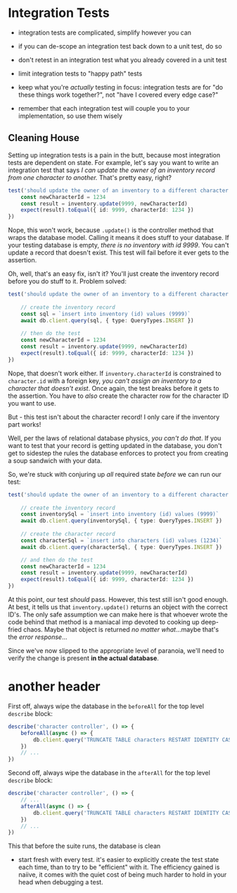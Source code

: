 # Integration Tests

- integration tests are complicated, simplify however you can
- if you can de-scope an integration test back down to a unit test, do so
- don't retest in an integration test what you already covered in a unit test
- limit integration tests to "happy path" tests
- keep what you're *actually* testing in focus: integration tests are for "do these things work together?", not "have I covered every edge case?"

- remember that each integration test will couple you to your implementation, so use them wisely

## Cleaning House

Setting up integration tests is a pain in the butt, because most integration tests are dependent on state. For example, let's say you want to write an integration test that says *I can update the owner of an inventory record from one character to another.* That's pretty easy, right?

```typescript
test('should update the owner of an inventory to a different character id', () => {
    const newCharacterId = 1234
    const result = inventory.update(9999, newCharacterId)
    expect(result).toEqual({ id: 9999, characterId: 1234 })
})
```

Nope, this won't work, because `.update()` is the controller method that wraps the database model. Calling it means it does stuff to your database. If your testing database is empty, *there is no inventory with id 9999*. You can't update a record that doesn't exist. This test will fail before it ever gets to the assertion.

Oh, well, that's an easy fix, isn't it? You'll just create the inventory record before you do stuff to it. Problem solved:

```typescript
test('should update the owner of an inventory to a different character id', () => {
    
    // create the inventory record
    const sql = `insert into inventory (id) values (9999)`
    await db.client.query(sql, { type: QueryTypes.INSERT })
    
    // then do the test
    const newCharacterId = 1234
    const result = inventory.update(9999, newCharacterId)
    expect(result).toEqual({ id: 9999, characterId: 1234 })
})
```

Nope, that doesn't work either. If `inventory.characterId` is constrained to `character.id` with a foreign key, *you can't assign an inventory to a character that doesn't exist*. Once again, the test breaks before it gets to the assertion. You have to *also* create the character row for the character ID you want to use.

But - this test isn't about the character record! I only care if the inventory part works!

Well, per the laws of relational database physics, *you can't do that*. If you want to test that your record is getting updated in the database, you don't get to sidestep the rules the database enforces to protect you from creating a soup sandwich with your data.

So, we're stuck with conjuring up *all* required state *before* we can run our test:

```typescript
test('should update the owner of an inventory to a different character id', () => {
    
    // create the inventory record
    const inventorySql = `insert into inventory (id) values (9999)`
    await db.client.query(inventorySql, { type: QueryTypes.INSERT })
    
    // create the character record
    const characterSql = `insert into characters (id) values (1234)`
    await db.client.query(characterSql, { type: QueryTypes.INSERT })

    // and then do the test
    const newCharacterId = 1234
    const result = inventory.update(9999, newCharacterId)
    expect(result).toEqual({ id: 9999, characterId: 1234 })
})
```

At this point, our test *should* pass. However, this test still isn't good enough. At best, it tells us that `inventory.update()` returns an object with the correct ID's. The only safe assumption we can make here is that whoever wrote the code behind that method is a maniacal imp devoted to cooking up deep-fried chaos. Maybe that object is returned *no matter what*...maybe that's the *error response*... 

Since we've now slipped to the appropriate level of paranoia, we'll need to verify the change is present **in the actual database**. 


# another header

First off, always wipe the database in the `beforeAll` for the top level `describe` block:

```typescript
describe('character controller', () => {
    beforeAll(async () => {
        db.client.query('TRUNCATE TABLE characters RESTART IDENTITY CASCADE')
    })
    // ...
})
```

Second off, always wipe the database in the `afterAll` for the top level `describe` block:

```typescript
describe('character controller', () => {
    // ...
    afterAll(async () => {
        db.client.query('TRUNCATE TABLE characters RESTART IDENTITY CASCADE')
    })
    // ...
})
```

This  that before the suite runs, the database is clean

- start fresh with every test. it's easier to explicitly create the test state each time, than to try to be "efficient" with it. The efficiency gained is naiive, it comes with the quiet cost of being much harder to hold in your head when debugging a test.